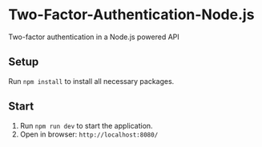 # Two-Factor-Authentication-Node.js
Two-factor authentication in a Node.js powered API

## Setup
Run ```npm install``` to install all necessary packages.

## Start
1. Run ```npm run dev``` to start the application. 
2. Open in browser: ```http://localhost:8080/```

